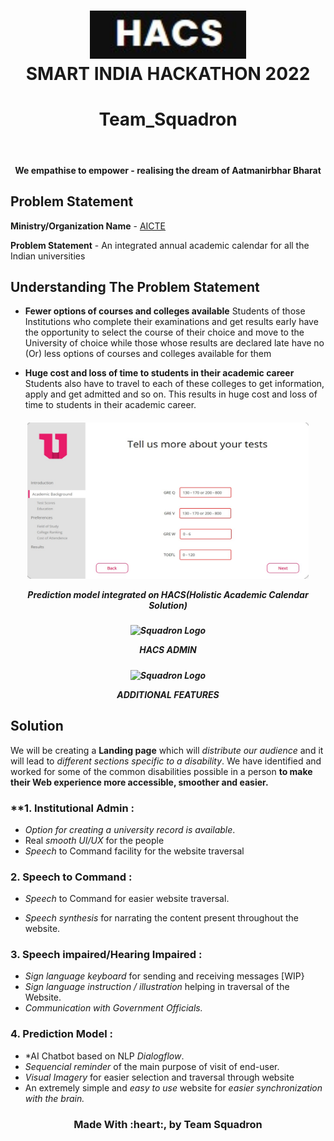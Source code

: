 
<!-- # SMART INDIA HACKATHON 2020 - TEAM_SQUADRON  -->

<h1 align="center">
	<img src="logo.jpg" alt="Squadron Logo" width="250"><br>
	SMART INDIA HACKATHON 2022

</h1>
<h1 align="center">Team_Squadron</h1>
<br>
</h1>
<h4 align="center">We empathise to empower - realising the dream of Aatmanirbhar Bharat</h4>




## Problem Statement

**Ministry/Organization Name** - <a href="https://www.aicte-india.org/">AICTE</a>  

**Problem Statement** - An integrated annual academic
calendar for all the Indian universities


## Understanding The Problem Statement

- **Fewer options of
courses and colleges
available**
Students of those
Institutions who complete
their examinations and
get results early have the
opportunity to select the
course of their choice and
move to the University of
choice while those whose
results are declared late
have no (Or) less options
of courses and colleges
available for them

- **Huge cost and loss of
time to students in
their academic career**
Students also have to
travel to each of these
colleges to get
information, apply and get
admitted and so on. This
results in huge cost and
loss of time to students
in their academic career.





<h5 align="center">
	<img src="image1.jpeg" alt="Squadron Logo" width="450" height="250"><br>
	<p>Prediction model integrated on HACS(Holistic Academic Calendar Solution)</p>
</h5>
<h5 align="center">
	<img src="image2.jpg" alt="Squadron Logo" width="450" height="250"><br>
	<p>HACS ADMIN</p>
</h5>
<h5 align="center">
	<img src="image3.jpg" alt="Squadron Logo" width="450" height="250"><br>
	<p>ADDITIONAL FEATURES</p>
</h5>

## Solution

We will be creating a **Landing page** which will *distribute our audience* and it will lead to *different sections specific to a disability*. We have identified and worked for some of the common disabilities possible in a person **to make their Web experience more accessible, smoother and easier.**

### **1. Institutional Admin :
- *Option for creating a university record is available*. 
- Real *smooth UI/UX* for the people 
- *Speech* to Command facility for the website traversal


### **2. Speech to Command :** 
- *Speech* to Command for easier website traversal.

- *Speech synthesis* for narrating the content present throughout the website.

### **3. Speech impaired/Hearing Impaired :**

- *Sign language keyboard* for sending and receiving messages [WIP}
- *Sign language instruction / illustration* helping in traversal of the Website.
- *Communication with Government Officials.* 

### **4. Prediction Model :**
- *AI Chatbot based on NLP *Dialogflow*.
- *Sequencial reminder* of the main purpose of visit of end-user.
- *Visual Imagery* for easier selection and traversal through website
- An extremely simple and *easy to use* website for *easier synchronization with the brain.*                               





<h3 align="center">Made With :heart:, by Team Squadron</h3>












